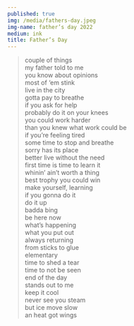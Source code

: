 ```yaml
---
published: true
img: /media/fathers-day.jpeg
img-name: father’s day 2022
medium: ink
title: Father’s Day
---
```

  
   
> couple of things  
> my father told to me  
> you know about opinions  
> most of ‘em stink  
> live in the city  
> gotta pay to breathe  
> if you ask for help  
> probably do it on your knees  
> you could work harder  
> than you knew what work could be  
> if you’re feeling tired  
> some time to stop and breathe  
> sorry has its place  
> better live without the need  
> first time is time to learn it  
> whinin’ ain’t worth a thing  
> best trophy you could win  
> make yourself, learning  
> if you gonna do it  
> do it up  
> badda bing  
> be here now  
> what’s happening  
> what you put out  
> always returning  
> from sticks to glue  
> elementary  
> time to shed a tear  
> time to not be seen  
> end of the day  
> stands out to me  
> keep it cool  
> never see you steam  
> but ice move slow  
> an heat got wings  
